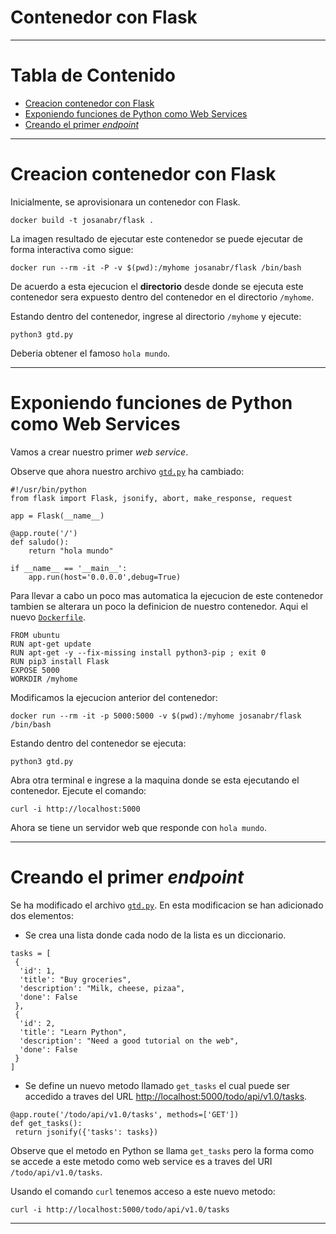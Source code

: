 # Contenedor con Flask

---

# Tabla de Contenido

- [Creacion contenedor con Flask](#creacion-contenedor-con-flask)
- [Exponiendo funciones de Python como Web Services](#exponiendo-funciones-de-python-como-web-services)
- [Creando el primer *endpoint*](#creando-el-primer-endpoint)

---

# Creacion contenedor con Flask

Inicialmente, se aprovisionara un contenedor con Flask. 

```
docker build -t josanabr/flask .
```

La imagen resultado de ejecutar este contenedor se puede ejecutar de forma interactiva como sigue:

```
docker run --rm -it -P -v $(pwd):/myhome josanabr/flask /bin/bash
```

De acuerdo a esta ejecucion el **directorio** desde donde se ejecuta este contenedor sera expuesto dentro del contenedor en el directorio `/myhome`.

Estando dentro del contenedor, ingrese al directorio `/myhome` y ejecute:

```
python3 gtd.py
```

Deberia obtener el famoso `hola mundo`.

---

# Exponiendo funciones de Python como Web Services

Vamos a crear nuestro primer *web service*. 

Observe que ahora nuestro archivo [`gtd.py`](gtd.py) ha cambiado:

```
#!/usr/bin/python
from flask import Flask, jsonify, abort, make_response, request

app = Flask(__name__)

@app.route('/')
def saludo():
	return "hola mundo"

if __name__ == '__main__':
    app.run(host='0.0.0.0',debug=True)
```

Para llevar a cabo un poco mas automatica la ejecucion de este contenedor tambien se alterara un poco la definicion de nuestro contenedor. 
Aqui el nuevo [`Dockerfile`](Dockerfile).

```
FROM ubuntu
RUN apt-get update
RUN apt-get -y --fix-missing install python3-pip ; exit 0
RUN pip3 install Flask
EXPOSE 5000
WORKDIR /myhome
```

Modificamos la ejecucion anterior del contenedor:

```
docker run --rm -it -p 5000:5000 -v $(pwd):/myhome josanabr/flask /bin/bash
```

Estando dentro del contenedor se ejecuta:

```
python3 gtd.py
```

Abra otra terminal e ingrese a la maquina donde se esta ejecutando el contenedor. 
Ejecute el comando:

```
curl -i http://localhost:5000
```

Ahora se tiene un servidor web que responde con `hola mundo`.

---

# Creando el primer *endpoint*

Se ha modificado el archivo [`gtd.py`](gtd.py).
En esta modificacion se han adicionado dos elementos:
+ Se crea una lista donde cada nodo de la lista es un diccionario.

```
tasks = [
 {
  'id': 1,
  'title': "Buy groceries",
  'description': "Milk, cheese, pizaa",
  'done': False
 },
 {
  'id': 2,
  'title': "Learn Python",
  'description': "Need a good tutorial on the web",
  'done': False
 }
]
```

+ Se define un nuevo metodo llamado `get_tasks` el cual puede ser accedido a traves del URL [http://localhost:5000/todo/api/v1.0/tasks](http://localhost:5000/todo/api/v1.0/tasks).

```
@app.route('/todo/api/v1.0/tasks', methods=['GET'])
def get_tasks():
 return jsonify({'tasks': tasks})
```

Observe que el metodo en Python se llama `get_tasks` pero la forma como se accede a este metodo como web service es a traves del URI `/todo/api/v1.0/tasks`.

Usando el comando `curl` tenemos acceso a este nuevo metodo:

```
curl -i http://localhost:5000/todo/api/v1.0/tasks
```

---

